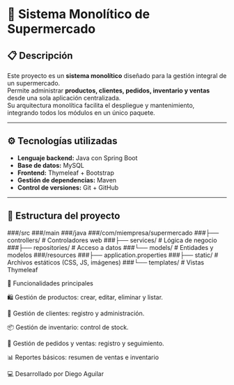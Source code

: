 # 🛒 Sistema Monolítico de Supermercado

## 📋 Descripción
Este proyecto es un **sistema monolítico** diseñado para la gestión integral de un supermercado.  
Permite administrar **productos, clientes, pedidos, inventario y ventas** desde una sola aplicación centralizada.  
Su arquitectura monolítica facilita el despliegue y mantenimiento, integrando todos los módulos en un único paquete.

---

## ⚙️ Tecnologías utilizadas
- **Lenguaje backend:** Java con Spring Boot
- **Base de datos:** MySQL
- **Frontend:** Thymeleaf + Bootstrap
- **Gestión de dependencias:** Maven
- **Control de versiones:** Git + GitHub

---

## 📂 Estructura del proyecto
###/src
###/main
###/java
###/com/miempresa/supermercado
###├── controllers/ # Controladores web
###├── services/ # Lógica de negocio
###├── repositories/ # Acceso a datos
###└── models/ # Entidades y modelos
###/resources
###├── application.properties
###├── static/ # Archivos estáticos (CSS, JS, imágenes)
###└── templates/ # Vistas Thymeleaf

📌 Funcionalidades principales

🛍 Gestión de productos: crear, editar, eliminar y listar.

👥 Gestión de clientes: registro y administración.

📦 Gestión de inventario: control de stock.

🧾 Gestión de pedidos y ventas: registro y seguimiento.

📊 Reportes básicos: resumen de ventas e inventario

💻 Desarrollado por Diego Aguilar


